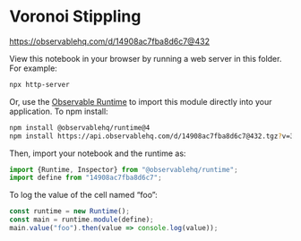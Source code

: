 # Voronoi Stippling

https://observablehq.com/d/14908ac7fba8d6c7@432

View this notebook in your browser by running a web server in this folder. For
example:

~~~sh
npx http-server
~~~

Or, use the [Observable Runtime](https://github.com/observablehq/runtime) to
import this module directly into your application. To npm install:

~~~sh
npm install @observablehq/runtime@4
npm install https://api.observablehq.com/d/14908ac7fba8d6c7@432.tgz?v=3
~~~

Then, import your notebook and the runtime as:

~~~js
import {Runtime, Inspector} from "@observablehq/runtime";
import define from "14908ac7fba8d6c7";
~~~

To log the value of the cell named “foo”:

~~~js
const runtime = new Runtime();
const main = runtime.module(define);
main.value("foo").then(value => console.log(value));
~~~
